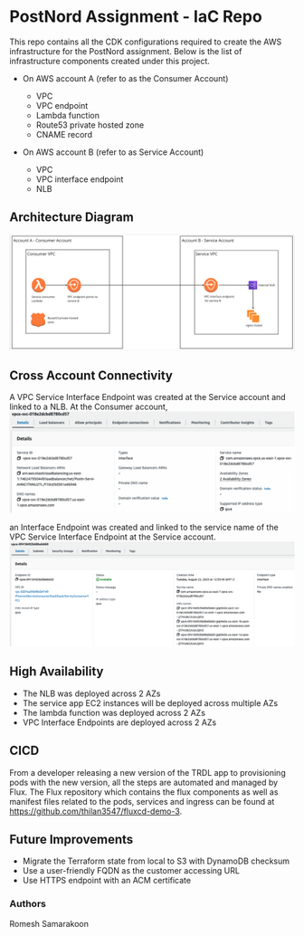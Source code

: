 # PostNord Assignment - IaC Repo
This repo contains all the CDK configurations required to create the AWS infrastructure for the PostNord assignment. Below is the list of infrastructure components created under this project.

- On AWS account A (refer to as the Consumer Account)
    - VPC
    - VPC endpoint
    - Lambda function
    - Route53 private hosted zone
    - CNAME record

- On AWS account B (refer to as Service Account)
    - VPC
    - VPC interface endpoint
    - NLB

## Architecture Diagram

![Screenshot](Screenshot.png)

## Cross Account Connectivity
A VPC Service Interface Endpoint was created at the Service account and linked to a NLB. At the Consumer account, 
![Screenshot](Screenshotserviceendpoint.png)


an Interface Endpoint was created and linked to the service name of the VPC Service Interface Endpoint at the Service account.
![Screenshot](Screenshotendpoint.png)

## High Availability
- The NLB was deployed across 2 AZs
- The service app EC2 instances will be deployed across multiple AZs
- The lambda function was deployed across 2 AZs
- VPC Interface Endpoints are deployed across 2 AZs



## CICD

From a developer releasing a new version of the TRDL app to provisioning pods with the new version, all the steps are automated and managed by Flux. The Flux repository which contains the flux components as well as manifest files related to the pods, services and ingress can be found at https://github.com/thilan3547/fluxcd-demo-3.


## Future Improvements

- Migrate the Terraform state from local to S3 with DynamoDB checksum
- Use a user-friendly FQDN as the customer accessing URL
- Use HTTPS endpoint with an ACM certificate

### Authors

Romesh Samarakoon
